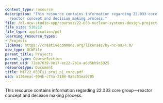 ```yaml
---
content_type: resource
description: "This resource contains information regarding 22.033 core group\u2014\
  reactor concept and decision making process."
file: /ol-ocw-studio-app/courses/22-033-nuclear-systems-design-project-fall-2011/a136eeac004bc74a21848a5c51ea9705_MIT22_033F11_proj_p1_core.pdf
file_size: 510212
file_type: application/pdf
learning_resource_types:
- Projects
license: https://creativecommons.org/licenses/by-nc-sa/4.0/
ocw_type: OCWFile
parent_title: Projects
parent_type: CourseSection
parent_uid: 72ee7639-0e17-ec22-2b1a-a6d5bb9c5925
resourcetype: Document
title: MIT22_033F11_proj_p1_core.pdf
uid: a136eeac-004b-c74a-2184-8a5c51ea9705
---
```

This resource contains information regarding 22.033 core group—reactor concept and decision making process.